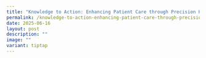```yaml
---
title: "Knowledge to Action: Enhancing Patient Care through Precision Health"
permalink: /knowledge-to-action-enhancing-patient-care-through-precision-health/
date: 2025-06-16
layout: post
description: ""
image: ""
variant: tiptap
---
```

